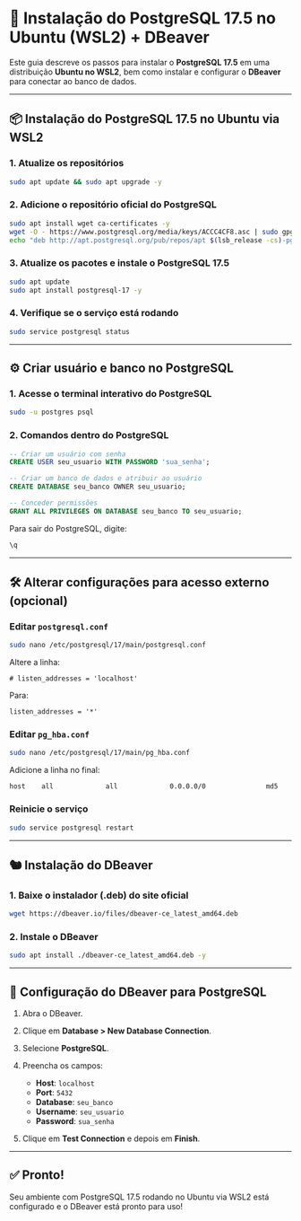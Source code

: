 
# 🚀 Instalação do PostgreSQL 17.5 no Ubuntu (WSL2) + DBeaver

Este guia descreve os passos para instalar o **PostgreSQL 17.5** em uma distribuição **Ubuntu no WSL2**, bem como instalar e configurar o **DBeaver** para conectar ao banco de dados.

---

## 📦 Instalação do PostgreSQL 17.5 no Ubuntu via WSL2

### 1. Atualize os repositórios
```bash
sudo apt update && sudo apt upgrade -y
```

### 2. Adicione o repositório oficial do PostgreSQL
```bash
sudo apt install wget ca-certificates -y
wget -O - https://www.postgresql.org/media/keys/ACCC4CF8.asc | sudo gpg --dearmor -o /etc/apt/trusted.gpg.d/postgresql.gpg
echo "deb http://apt.postgresql.org/pub/repos/apt $(lsb_release -cs)-pgdg main" | sudo tee /etc/apt/sources.list.d/pgdg.list
```

### 3. Atualize os pacotes e instale o PostgreSQL 17.5
```bash
sudo apt update
sudo apt install postgresql-17 -y
```

### 4. Verifique se o serviço está rodando
```bash
sudo service postgresql status
```

---

## ⚙️ Criar usuário e banco no PostgreSQL

### 1. Acesse o terminal interativo do PostgreSQL
```bash
sudo -u postgres psql
```

### 2. Comandos dentro do PostgreSQL
```sql
-- Criar um usuário com senha
CREATE USER seu_usuario WITH PASSWORD 'sua_senha';

-- Criar um banco de dados e atribuir ao usuário
CREATE DATABASE seu_banco OWNER seu_usuario;

-- Conceder permissões
GRANT ALL PRIVILEGES ON DATABASE seu_banco TO seu_usuario;
```

Para sair do PostgreSQL, digite:
```sql
\q
```

---

## 🛠️ Alterar configurações para acesso externo (opcional)

### Editar `postgresql.conf`
```bash
sudo nano /etc/postgresql/17/main/postgresql.conf
```
Altere a linha:
```
# listen_addresses = 'localhost'
```
Para:
```
listen_addresses = '*'
```

### Editar `pg_hba.conf`
```bash
sudo nano /etc/postgresql/17/main/pg_hba.conf
```

Adicione a linha no final:
```
host    all             all             0.0.0.0/0               md5
```

### Reinicie o serviço
```bash
sudo service postgresql restart
```

---

## 🐿️ Instalação do DBeaver

### 1. Baixe o instalador (.deb) do site oficial
```bash
wget https://dbeaver.io/files/dbeaver-ce_latest_amd64.deb
```

### 2. Instale o DBeaver
```bash
sudo apt install ./dbeaver-ce_latest_amd64.deb -y
```

---

## 🔌 Configuração do DBeaver para PostgreSQL

1. Abra o DBeaver.
2. Clique em **Database > New Database Connection**.
3. Selecione **PostgreSQL**.
4. Preencha os campos:

   - **Host**: `localhost`
   - **Port**: `5432`
   - **Database**: `seu_banco`
   - **Username**: `seu_usuario`
   - **Password**: `sua_senha`

5. Clique em **Test Connection** e depois em **Finish**.

---

## ✅ Pronto!

Seu ambiente com PostgreSQL 17.5 rodando no Ubuntu via WSL2 está configurado e o DBeaver está pronto para uso!

